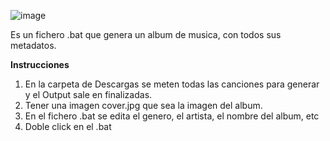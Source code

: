 ![image](https://github.com/raifenoll95/generator_Album_Music/assets/25900329/39055afe-6c70-45a3-9d2c-6e9ad06feb39)

Es un fichero .bat que genera un album de musica, con todos sus metadatos.

**Instrucciones**

1. En la carpeta de Descargas se meten todas las canciones para generar y el Output sale en finalizadas.
2. Tener una imagen cover.jpg que sea la imagen del album.
3. En el fichero .bat se edita el genero, el artista, el nombre del album, etc
4. Doble click en el .bat
